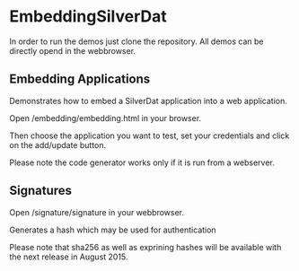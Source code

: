 # EmbeddingSilverDat

In order to run the demos just clone the repository. All demos can be directly opend in the webbrowser.

## Embedding Applications

Demonstrates how to embed a SilverDat application into a web application.

Open  /embedding/embedding.html in your browser.

Then choose the application you want to test, set your credentials and click on the add/update button.

Please note the code generator works only if it is run from a webserver.  

## Signatures

Open /signature/signature in your webbrowser.

Generates a hash which may be used for authentication

Please note that sha256 as well as  exprining hashes will be available with the next release in August 2015.

